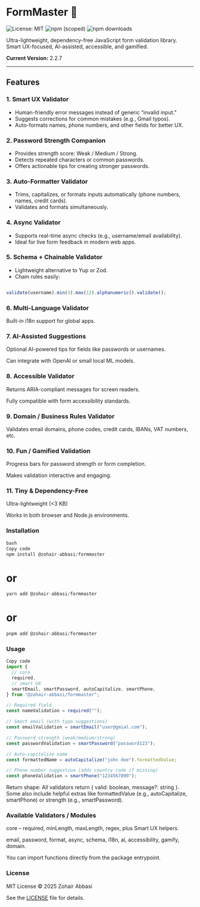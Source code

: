 # FormMaster 🧩

![License: MIT](https://img.shields.io/badge/License-MIT-yellow.svg)
![npm (scoped)](https://img.shields.io/npm/v/%40zohair-abbasi%2Fformmaster)
![npm downloads](https://img.shields.io/npm/dm/%40zohair-abbasi%2Fformmaster)

Ultra-lightweight, dependency-free JavaScript form validation library.  
Smart UX-focused, AI-assisted, accessible, and gamified.

**Current Version:** 2.2.7

---

## Features

### 1. Smart UX Validator
- Human-friendly error messages instead of generic “invalid input.”
- Suggests corrections for common mistakes (e.g., Gmail typos).
- Auto-formats names, phone numbers, and other fields for better UX.

### 2. Password Strength Companion
- Provides strength score: Weak / Medium / Strong.
- Detects repeated characters or common passwords.
- Offers actionable tips for creating stronger passwords.

### 3. Auto-Formatter Validator
- Trims, capitalizes, or formats inputs automatically (phone numbers, names, credit cards).
- Validates and formats simultaneously.

### 4. Async Validator
- Supports real-time async checks (e.g., username/email availability).
- Ideal for live form feedback in modern web apps.

### 5. Schema + Chainable Validator
- Lightweight alternative to Yup or Zod.
- Chain rules easily:
```ts

validate(username).min(3).max(12).alphanumeric().validate();
```

### 6. Multi-Language Validator
Built-in i18n support for global apps.

### 7. AI-Assisted Suggestions
Optional AI-powered tips for fields like passwords or usernames.

Can integrate with OpenAI or small local ML models.

### 8. Accessible Validator
Returns ARIA-compliant messages for screen readers.

Fully compatible with form accessibility standards.

### 9. Domain / Business Rules Validator
Validates email domains, phone codes, credit cards, IBANs, VAT numbers, etc.

### 10. Fun / Gamified Validation
Progress bars for password strength or form completion.

Makes validation interactive and engaging.

### 11. Tiny & Dependency-Free
Ultra-lightweight (<3 KB)

Works in both browser and Node.js environments.

### Installation
```ts
bash
Copy code
npm install @zohair-abbasi/formmaster
```
# or
```ts 
yarn add @zohair-abbasi/formmaster
```
# or
```ts 
pnpm add @zohair-abbasi/formmaster
```
### Usage
```ts
Copy code
import {
  // core
  required,
  // smart UX
  smartEmail, smartPassword, autoCapitalize, smartPhone,
} from "@zohair-abbasi/formmaster";

// Required field
const nameValidation = required("");

// Smart email (with typo suggestions)
const emailValidation = smartEmail("user@gmial.com");

// Password strength (weak/medium/strong)
const passwordValidation = smartPassword("password123");

// Auto-capitalize name
const formattedName = autoCapitalize("john doe").formattedValue;

// Phone number suggestion (adds country code if missing)
const phoneValidation = smartPhone("1234567890");
```
Return shape: All validators return { valid: boolean, message?: string }.
Some also include helpful extras like formattedValue (e.g., autoCapitalize, smartPhone) or strength (e.g., smartPassword).

### Available Validators / Modules
core – required, minLength, maxLength, regex, plus Smart UX helpers.

email, password, format, async, schema, i18n, ai, accessibility, gamify, domain.

You can import functions directly from the package entrypoint.

### License
MIT License © 2025 Zohair Abbasi

See the [LICENSE](./LICENSE) file for details.